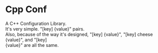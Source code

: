 Cpp Conf
========

A C++ Configuration Library.<br />
It's very simple. "[key] {value}" pairs.<br />
Also, because of the way it's designed, "[key] {value}", "[key] cheese {value}", and "[key]<br />
{value}" are all the same.
